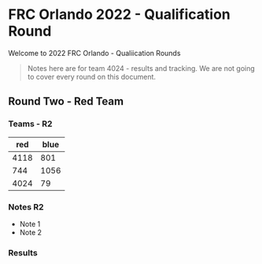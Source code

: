 # FRC Orlando 2022 - Qualification Round

Welcome to 2022 FRC Orlando - Qualiication Rounds

> Notes here are for team 4024 - results and tracking. We are not going to cover every round on this document.

## Round Two - Red Team

### Teams - R2

| red  | blue |
| ---- | ---- |
| 4118 | 801  |
| 744  | 1056 |
| 4024 | 79   |

### Notes R2

- Note 1
- Note 2

### Results

